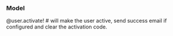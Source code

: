### Model

@user.activate! # will make the user active, send success email if configured and clear the activation code.
